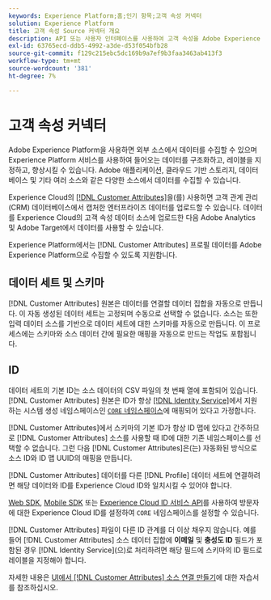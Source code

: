 ```yaml
---
keywords: Experience Platform;홈;인기 항목;고객 속성 커넥터
solution: Experience Platform
title: 고객 속성 Source 커넥터 개요
description: API 또는 사용자 인터페이스를 사용하여 고객 속성을 Adobe Experience Platform에 연결하는 방법을 알아봅니다
exl-id: 63765ecd-ddb5-4992-a3de-d53f054bfb28
source-git-commit: f129c215ebc5dc169b9a7ef9b3faa3463ab413f3
workflow-type: tm+mt
source-wordcount: '381'
ht-degree: 7%

---
```


# 고객 속성 커넥터

Adobe Experience Platform을 사용하면 외부 소스에서 데이터를 수집할 수 있으며 Experience Platform 서비스를 사용하여 들어오는 데이터를 구조화하고, 레이블을 지정하고, 향상시킬 수 있습니다. Adobe 애플리케이션, 클라우드 기반 스토리지, 데이터베이스 및 기타 여러 소스와 같은 다양한 소스에서 데이터를 수집할 수 있습니다.

Experience Cloud의 [[!DNL Customer Attributes]](https://experienceleague.adobe.com/docs/core-services/interface/services/customer-attributes/attributes.html?lang=ko)을(를) 사용하면 고객 관계 관리(CRM) 데이터베이스에서 캡처한 엔터프라이즈 데이터를 업로드할 수 있습니다. 데이터를 Experience Cloud의 고객 속성 데이터 소스에 업로드한 다음 Adobe Analytics 및 Adobe Target에서 데이터를 사용할 수 있습니다.

Experience Platform에서는 [!DNL Customer Attributes] 프로필 데이터를 Adobe Experience Platform으로 수집할 수 있도록 지원합니다.

## 데이터 세트 및 스키마

[!DNL Customer Attributes] 원본은 데이터를 연결할 데이터 집합을 자동으로 만듭니다. 이 자동 생성된 데이터 세트는 고정되며 수동으로 선택할 수 없습니다. 소스는 또한 입력 데이터 소스를 기반으로 데이터 세트에 대한 스키마를 자동으로 만듭니다. 이 프로세스에는 스키마와 소스 데이터 간에 필요한 매핑을 자동으로 만드는 작업도 포함됩니다.

## ID

데이터 세트의 기본 ID는 소스 데이터의 CSV 파일의 첫 번째 열에 포함되어 있습니다. [!DNL Customer Attributes] 원본은 ID가 항상 [[!DNL Identity Service]](../../../identity-service/home.md)에서 지원하는 시스템 생성 네임스페이스인 [`CORE` 네임스페이스](../../../identity-service/features/namespaces.md)에 매핑되어 있다고 가정합니다.

[!DNL Customer Attributes]에서 스키마의 기본 ID가 항상 ID 맵에 있다고 간주하므로 [!DNL Customer Attributes] 소스를 사용할 때 ID에 대한 기존 네임스페이스를 선택할 수 없습니다. 그런 다음 [!DNL Customer Attributes]은(는) 자동화된 방식으로 소스 ID와 ID 맵 UUID의 매핑을 만듭니다.

[!DNL Customer Attributes] 데이터를 다른 [!DNL Profile] 데이터 세트에 연결하려면 해당 데이터와 ID를 Experience Cloud ID와 일치시킬 수 있어야 합니다.

[Web SDK](/help/web-sdk/identity/overview.md), [Mobile SDK](https://developer.adobe.com/client-sdks/documentation/mobile-core/identity/) 또는 [Experience Cloud ID 서비스 API](https://experienceleague.adobe.com/docs/id-service/using/intro/overview.html?lang=ko-KR)를 사용하여 방문자에 대한 Experience Cloud ID를 설정하여 `CORE` 네임스페이스를 설정할 수 있습니다.

[!DNL Customer Attributes] 파일이 다른 ID 관계를 더 이상 채우지 않습니다. 예를 들어 [!DNL Customer Attributes] 소스 데이터 집합에 **이메일** 및 **충성도 ID** 필드가 포함된 경우 [!DNL Identity Service]&#x200B;(으)로 처리하려면 해당 필드에 스키마의 ID 필드로 레이블을 지정해야 합니다.

자세한 내용은 [UI에서  [!DNL Customer Attributes] 소스 연결 만들기](../../tutorials/ui/create/adobe-applications/customer-attributes.md)에 대한 자습서를 참조하십시오.
